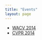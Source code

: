 ```yaml
---
title: "Events"
layout: page
---
```

* [WACV 2014]({{site.baseurl}}/events/WACV2014)
* [CVPR 2014]({{site.baseurl}}/events/CVPR2014)
